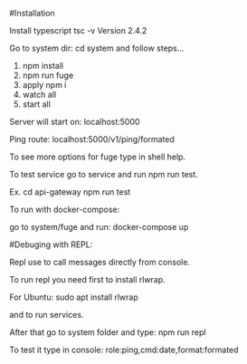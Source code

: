 #Installation


Install typescript
tsc -v
Version 2.4.2

Go to system dir: cd system and follow steps...

1. npm install
2. npm run fuge
3. apply npm i
4. watch all
5. start all

Server will start on: localhost:5000

Ping route: localhost:5000/v1/ping/formated

To see more options for fuge type in shell help.

To test service go to service and run npm run test.

Ex.
cd api-gateway
npm run test

To run with docker-compose:

go to system/fuge and run:
docker-compose up
 
 
#Debuging with REPL:

Repl use to call messages directly from console.

To run repl you need first to install rlwrap.

For Ubuntu:
sudo apt install rlwrap

and to run services.

After that go to system folder and type:
npm run repl

To test it type in console:
role:ping,cmd:date,format:formated
